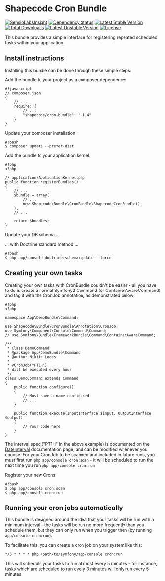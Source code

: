 Shapecode Cron Bundle
=======================

[![SensioLabsInsight](https://insight.sensiolabs.com/projects/bff6efd0-1226-4fb8-8604-05342fd71db8/mini.png)](https://insight.sensiolabs.com/projects/bff6efd0-1226-4fb8-8604-05342fd71db8)
[![Dependency Status](https://www.versioneye.com/user/projects/55faaf0e3ed894001e000e46/badge.svg?style=flat)](https://www.versioneye.com/user/projects/55faaf0e3ed894001e000e46)
[![Latest Stable Version](https://poser.pugx.org/shapecode/cron-bundle/v/stable)](https://packagist.org/packages/shapecode/cron-bundle)
[![Total Downloads](https://poser.pugx.org/shapecode/cron-bundle/downloads)](https://packagist.org/packages/shapecode/cron-bundle)
[![Latest Unstable Version](https://poser.pugx.org/shapecode/cron-bundle/v/unstable)](https://packagist.org/packages/shapecode/cron-bundle)
[![License](https://poser.pugx.org/shapecode/cron-bundle/license)](https://packagist.org/packages/shapecode/cron-bundle)

This bundle provides a simple interface for registering repeated scheduled
tasks within your application.

Install instructions
--------------------------------

Installing this bundle can be done through these simple steps:

Add the bundle to your project as a composer dependency:
```
#!javascript
// composer.json
{
    // ...
    require: {
        // ...
        "shapecode/cron-bundle": "~1.4"
    }
}
```

Update your composer installation:
```
#!bash
$ composer update --prefer-dist
```

Add the bundle to your application kernel:
```
#!php
<?php

// application/ApplicationKernel.php
public function registerBundles()
{
	// ...
	$bundle = array(
		// ...
        new Shapecode\Bundle\CronBundle\ShapecodeCronBundle(),
	);
    // ...

    return $bundles;
}
```

Update your DB schema ...

... with Doctrine standard method ...
```
#!bash
$ php app/console doctrine:schema:update --force
```

Creating your own tasks
--------------------------------

Creating your own tasks with CronBundle couldn't be easier - all you have to do is create a normal Symfony2 Command (or ContainerAwareCommand) and tag it with the CronJob annotation, as demonstrated below:

```
#!php
<?php

namespace App\DemoBundle\Command;

use Shapecode\Bundle\CronBundle\Annotation\CronJob;
use Symfony\Component\Console\Command\Command;
// use Symfony\Bundle\FrameworkBundle\Command\ContainerAwareCommand;

/**
 * Class DemoCommand
 * @package App\DemoBundle\Command
 * @author Nikita Loges
 *
 * @CronJob("PT1H")
 * Will be executed every hour
 */
class DemoCommand extends Command
{
    public function configure()
    {
		// Must have a name configured
		// ...
    }
    
    public function execute(InputInterface $input, OutputInterface $output)
    {
		// Your code here
    }
}
```

The interval spec ("PT1H" in the above example) is documented on the [DateInterval](http://php.net/manual/en/dateinterval.construct.php) documentation page, and can be modified whenever you choose.
For your CronJob to be scanned and included in future runs, you must first run `php app/console cron:scan` - it will be scheduled to run the next time you run `php app/console cron:run`

Register your new Crons:
```
#!bash
$ php app/console cron:scan
$ php app/console cron:run
```

Running your cron jobs automatically
--------------------------------

This bundle is designed around the idea that your tasks will be run with a minimum interval - the tasks will be run no more frequently than you schedule them, but they can only run when you trigger then (by running `app/console cron:run`).

To facilitate this, you can create a cron job on your system like this:
```
*/5 * * * * php /path/to/symfony/app/console cron:run
```
This will schedule your tasks to run at most every 5 minutes - for instance, tasks which are scheduled to run every 3 minutes will only run every 5 minutes.

